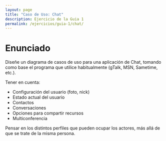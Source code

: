```yaml
---
layout: page
title: "Caso de Uso: Chat"
description: Ejercicio de la Guia 1
permalink: /ejercicios/guia-1/chat/
---
```

# Enunciado
Diseñe un diagrama de casos de uso para una aplicación de Chat, tomando como base el programa que utilice habitualmente (gTalk, MSN, Sametime, etc.).

Tener en cuenta:
* Configuración del usuario (foto, nick)
* Estado actual del usuario
* Contactos
* Conversaciones
* Opciones para compartir recursos
* Multiconferencia

Pensar en los distintos perfiles que pueden ocupar los actores, más allá de que se trate de la misma persona.